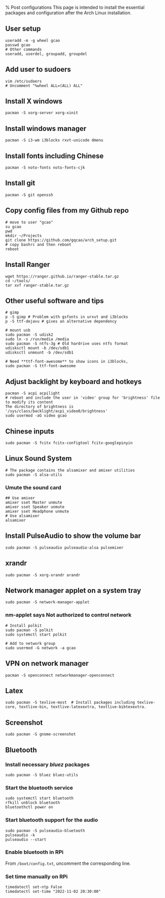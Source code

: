 % Post configurations
This page is intended to install the essential packages and configuration after the Arch Linux installation.

## User setup
```
useradd -m -g wheel gcao
passwd gcao
# Other commands
useradd, userdel, groupadd, groupdel
```
## Add user to sudoers
```
vim /etc/sudoers
# Uncomment "%wheel ALL=(ALL) ALL"
```
## Install X windows
```
pacman -S xorg-server xorg-xinit
```
## Install windows manager
```
pacman -S i3-wm i3blocks rxvt-unicode dmenu
```
## Install fonts including Chinese
```
pacman -S noto-fonts noto-fonts-cjk
```
## Install git
```
pacman -S git openssh
```
## Copy config files from my Github repo
```
# move to user "gcao"
su gcao
pwd
mkdir ~/Projects
git clone https://github.com/gqcao/arch_setup.git 
# copy bashrc and then reboot
reboot
```
## Install Ranger
```
wget https://ranger.github.io/ranger-stable.tar.gz
cd ~/tools/
tar xvf ranger-stable.tar.gz
```
## Other useful software and tips
```
# gimp
p -S gimp # Problem with gsfonts in urxvt and i3blocks
p -S ttf-dejavu # gives an alternative dependency

# mount usb
sudo pacman -S udisk2
sudo ln -s /run/media /media
sudo pacman -S ntfs-3g # Old hardrive uses ntfs format
udisksctl mount -b /dev/sdb1
udisksctl unmount -b /dev/sdb1

# Need **ttf-font-awesome** to show icons in i3blocks, 
sudo pacman -S ttf-font-awesome
```
## Adjust backlight by keyboard and hotkeys
```
pacman -S acpi acpilight
# reboot and include the user in 'video' group for 'brightness' file to modify its content
The directory of brightness is '/sys/class/backlight/acpi_video0/brightness'
sudo usermod -aG video gcao
```
## Chinese inputs
```
sudo pacman -S fcitx fcitx-configtool fcitx-googlepinyin
```
## Linux Sound System
```
# The package contains the alsamixer and amixer utilities
sudo pacman -S alsa-utils
```
### Umute the sound card
```
## Use amixer
amixer sset Master unmute
amixer sset Speaker unmute
amixer sset Headphone unmute
# Use alsamixer
alsamixer
```
## Install PulseAudio to show the volume bar
```
sudo pacman -S pulseaudio pulseaudio-alsa pulsemixer
```
## xrandr  
```
sudo pacman -S xorg-xrandr arandr 
```
## Network manager applet on a system tray
```
sudo pacman -S network-manager-applet 
```
### nm-applet says Not authorized to control network
```
# Install polkit
sudo pacman -S polkit
sudo systemctl start polkit

# Add to network group
sudo usermod -G network -a gcao
```
## VPN on network manager
```
pacman -S openconnect networkmanager-openconnect
```
## Latex
```
sudo pacman -S texlive-most  # Install packages including texlive-core, textlive-bin, textlive-latexextra, textlive-bibtexextra.
```
## Screenshot
```
sudo pacman -S gnome-screenshot
```
## Bluetooth
### Install necessary *bluez* packages
```
sudo pacman -S bluez bluez-utils
```
### Start the bluetooth service 
```
sudo systemctl start bluetooth
rfkill unblock bluetooth
bluetoothctl power on
```
### Start bluetooth support for the audio
```
sudo pacman -S pulseaudio-bluetooth
pulseaudio -k
pulseaudio --start
```
### Enable bluetooth in RPi
From `/boot/config.txt`, uncomment the corresponding line.

### Set time manually on RPi
```
timedatectl set-ntp False
timedatectl set-time "2022-11-02 20:30:00"
```
